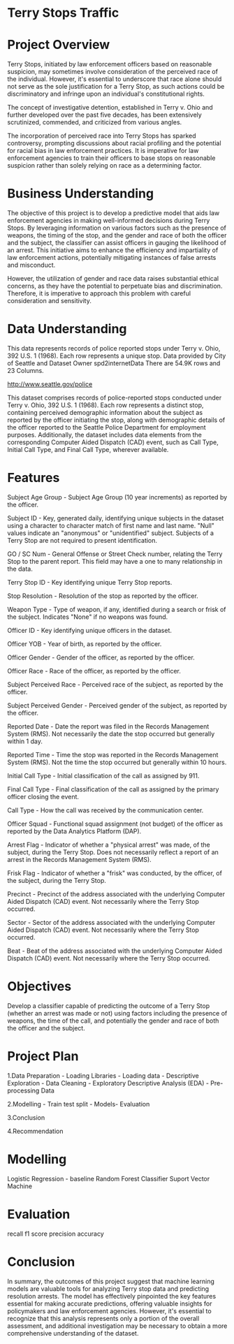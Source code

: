 

# Terry Stops Traffic

# Project Overview

Terry Stops, initiated by law enforcement officers based on reasonable suspicion, may sometimes involve consideration of the perceived race of the individual. However, it's essential to underscore that race alone should not serve as the sole justification for a Terry Stop, as such actions could be discriminatory and infringe upon an individual's constitutional rights.

The concept of investigative detention, established in Terry v. Ohio and further developed over the past five decades, has been extensively scrutinized, commended, and criticized from various angles.

The incorporation of perceived race into Terry Stops has sparked controversy, prompting discussions about racial profiling and the potential for racial bias in law enforcement practices. It is imperative for law enforcement agencies to train their officers to base stops on reasonable suspicion rather than solely relying on race as a determining factor.


# Business Understanding

The objective of this project is to develop a predictive model that aids law enforcement agencies in making well-informed decisions during Terry Stops. By leveraging information on various factors such as the presence of weapons, the timing of the stop, and the gender and race of both the officer and the subject, the classifier can assist officers in gauging the likelihood of an arrest. This initiative aims to enhance the efficiency and impartiality of law enforcement actions, potentially mitigating instances of false arrests and misconduct.

However, the utilization of gender and race data raises substantial ethical concerns, as they have the potential to perpetuate bias and discrimination. Therefore, it is imperative to approach this problem with careful consideration and sensitivity.

# Data Understanding

This data represents records of police reported stops under Terry v. Ohio, 392 U.S. 1 (1968). Each row represents a unique stop. Data provided by City of Seattle and Dataset Owner spd2internetData There are 54.9K rows and 23 Columns.

http://www.seattle.gov/police

This dataset comprises records of police-reported stops conducted under Terry v. Ohio, 392 U.S. 1 (1968). Each row represents a distinct stop, containing perceived demographic information about the subject as reported by the officer initiating the stop, along with demographic details of the officer reported to the Seattle Police Department for employment purposes. Additionally, the dataset includes data elements from the corresponding Computer Aided Dispatch (CAD) event, such as Call Type, Initial Call Type, and Final Call Type, wherever available.

# Features

Subject Age Group - Subject Age Group (10 year increments) as reported by the officer.

Subject ID - Key, generated daily, identifying unique subjects in the dataset using a character to character match of first name and last name. "Null" values indicate an "anonymous" or "unidentified" subject. Subjects of a Terry Stop are not required to present identification.

GO / SC Num - General Offense or Street Check number, relating the Terry Stop to the parent report. This field may have a one to many relationship in the data.

Terry Stop ID - Key identifying unique Terry Stop reports.

Stop Resolution - Resolution of the stop as reported by the officer.

Weapon Type - Type of weapon, if any, identified during a search or frisk of the subject. Indicates "None" if no weapons was found.

Officer ID - Key identifying unique officers in the dataset.

Officer YOB - Year of birth, as reported by the officer.

Officer Gender - Gender of the officer, as reported by the officer.

Officer Race - Race of the officer, as reported by the officer.

Subject Perceived Race - Perceived race of the subject, as reported by the officer.

Subject Perceived Gender - Perceived gender of the subject, as reported by the officer.

Reported Date - Date the report was filed in the Records Management System (RMS). Not necessarily the date the stop occurred but generally within 1 day.

Reported Time - Time the stop was reported in the Records Management System (RMS). Not the time the stop occurred but generally within 10 hours.

Initial Call Type - Initial classification of the call as assigned by 911.

Final Call Type - Final classification of the call as assigned by the primary officer closing the event.

Call Type - How the call was received by the communication center.

Officer Squad - Functional squad assignment (not budget) of the officer as reported by the Data Analytics Platform (DAP).

Arrest Flag - Indicator of whether a "physical arrest" was made, of the subject, during the Terry Stop. Does not necessarily reflect a report of an arrest in the Records Management System (RMS).

Frisk Flag - Indicator of whether a "frisk" was conducted, by the officer, of the subject, during the Terry Stop.

Precinct - Precinct of the address associated with the underlying Computer Aided Dispatch (CAD) event. Not necessarily where the Terry Stop occurred.

Sector - Sector of the address associated with the underlying Computer Aided Dispatch (CAD) event. Not necessarily where the Terry Stop occurred.

Beat - Beat of the address associated with the underlying Computer Aided Dispatch (CAD) event. Not necessarily where the Terry Stop occurred.


# Objectives

Develop a classifier capable of predicting the outcome of a Terry Stop (whether an arrest was made or not) using factors including the presence of weapons, the time of the call, and potentially the gender and race of both the officer and the subject.

# Project Plan

1.Data Preparation - Loading Libraries - Loading data - Descriptive Exploration - Data Cleaning - Exploratory Descriptive Analysis (EDA) - Pre-processing Data

2.Modelling - Train test split - Models- Evaluation

3.Conclusion

4.Recommendation

# Modelling

Logistic Regression - baseline Random Forest Classifier Suport Vector Machine

# Evaluation

recall f1 score precision accuracy


# Conclusion

In summary, the outcomes of this project suggest that machine learning models are valuable tools for analyzing Terry stop data and predicting resolution arrests. The model has effectively pinpointed the key features essential for making accurate predictions, offering valuable insights for policymakers and law enforcement agencies. However, it's essential to recognize that this analysis represents only a portion of the overall assessment, and additional investigation may be necessary to obtain a more comprehensive understanding of the dataset.

